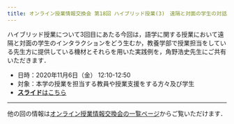 ```yaml
---
title: オンライン授業情報交換会 第18回 ハイブリッド授業(3)　遠隔と対面の学生の対話を促す授業の実践例
---
```


ハイブリッド授業について3回目にあたる今回は，語学に関する授業において遠隔と対面の学生のインタラクションをどう生むか，教養学部で授業担当をしている先生方に提供している機材とそれらを用いた実践例を，角野浩史先生にご共有いただきます．

- 日時：2020年11月6日（金） 12:10-12:50
- 対象：本学の授業を担当する教員や授業支援をする方々及び学生
- [**スライド**はこちら](luncheon_18_slides.pdf)

---

他の回の情報は[オンライン授業情報交換会の一覧ページ](/events/luncheon/)からご覧いただけます．
